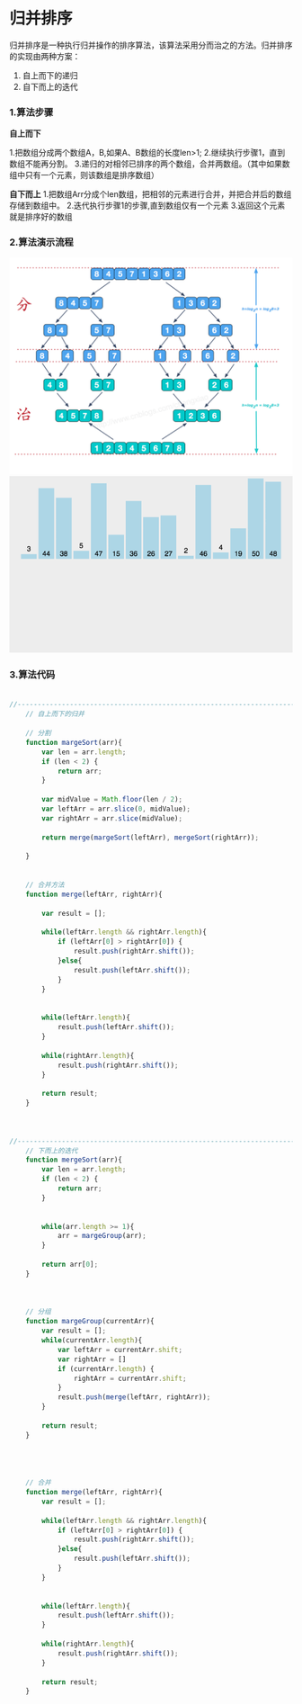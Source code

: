 # 归并排序

归并排序是一种执行归并操作的排序算法，该算法采用分而治之的方法。归并排序的实现由两种方案：

1. 自上而下的递归
2. 自下而上的迭代


### 1.算法步骤

**自上而下**

1.把数组分成两个数组A，B,如果A、B数组的长度len>1;
2.继续执行步骤1，直到数组不能再分割。
3.递归的对相邻已排序的两个数组，合并两数组。（其中如果数组中只有一个元素，则该数组是排序数组）


**自下而上**
1.把数组Arr分成个len数组，把相邻的元素进行合并，并把合并后的数组存储到数组中。
2.迭代执行步骤1的步骤,直到数组仅有一个元素
3.返回这个元素就是排序好的数组


### 2.算法演示流程
![Bubbling Sort](https://raw.githubusercontent.com/FlameDream/Learn_Algorithm/main/resource/mergeSort_img1.png)
![Bubbling Sort](https://raw.githubusercontent.com/FlameDream/Learn_Algorithm/main/resource/mergeSort_img2.gif)


### 3.算法代码
```javascript

//---------------------------------------------------------------------------
	// 自上而下的归并
	
	// 分割
	function margeSort(arr){
		var len = arr.length;
		if (len < 2) {
			return arr;
		}

		var midValue = Math.floor(len / 2);
		var leftArr = arr.slice(0, midValue);
		var rightArr = arr.slice(midValue);

		return merge(margeSort(leftArr), mergeSort(rightArr));

	}


	// 合并方法
	function merge(leftArr, rightArr){

		var result = [];

		while(leftArr.length && rightArr.length){
			if (leftArr[0] > rightArr[0]) {
				result.push(rightArr.shift());
			}else{
				result.push(leftArr.shift());
			}
		}


		while(leftArr.length){
			result.push(leftArr.shift());
		}

		while(rightArr.length){
			result.push(rightArr.shift());
		}

		return result;
	}



//---------------------------------------------------------------------------
	// 下而上的迭代
	function mergeSort(arr){
		var len = arr.length;
		if (len < 2) {
			return arr;
		}

		
		while(arr.length >= 1){
			arr = margeGroup(arr);
		}

		return arr[0];
	}



	// 分组
	function margeGroup(currentArr){
		var result = [];
		while(currentArr.length){
			var leftArr = currentArr.shift;
			var rightArr = []
			if (currentArr.length) {
				rightArr = currentArr.shift;
			}
			result.push(merge(leftArr, rightArr));
		}

		return result;
	}




	// 合并
	function merge(leftArr, rightArr){
		var result = [];

		while(leftArr.length && rightArr.length){
			if (leftArr[0] > rightArr[0]) {
				result.push(rightArr.shift());
			}else{
				result.push(leftArr.shift());
			}
		}


		while(leftArr.length){
			result.push(leftArr.shift());
		}

		while(rightArr.length){
			result.push(rightArr.shift());
		}

		return result;
	}

```
